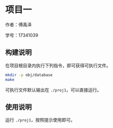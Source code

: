 # 项目一

作者：傅禹泽

学号：17341039

## 构建说明

在项目根目录内执行下列指令，即可获得可执行文件。

```sh
mkdir -p obj/database
make
```

可执行文件默认输出在 `./proj1`，可以直接运行。

## 使用说明

运行 `./proj1`，按照提示使用即可。
